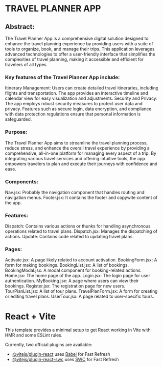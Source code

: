 # TRAVEL PLANNER APP
## Abstract:
The Travel Planner App is a comprehensive digital solution designed to enhance the travel planning experience by providing users with a suite of tools to organize, book, and manage their trips. This application leverages advanced technologies to offer a user-friendly interface that simplifies the complexities of travel planning, making it accessible and efficient for travelers of all types.
### Key features of the Travel Planner App include:

Itinerary Management: Users can create detailed travel itineraries, including flights and transportation. The app provides an interactive timeline and calendar view for easy visualization and adjustments.
Security and Privacy: The app employs robust security measures to protect user data and privacy. Features such as secure login, data encryption, and compliance with data protection regulations ensure that personal information is safeguarded.
### Purpose:
The Travel Planner App aims to streamline the travel planning process, reduce stress, and enhance the overall travel experience by providing a comprehensive, all-in-one platform for managing every aspect of a trip. By integrating various travel services and offering intuitive tools, the app empowers travelers to plan and execute their journeys with confidence and ease.
### Components:
Nav.jsx: Probably the navigation component that handles routing and navigation menus.
Footer.jsx: It contains the footer and copywite content of the app.
### Features:
Dispatch: Contains various actions or thunks for handling asynchronous operations related to travel plans.
Dispatch.jsx: Manages the dispatching of actions.
Update: Contains code related to updating travel plans.
### Pages:
Activate.jsx: A page likely related to account activation.
BookingForm.jsx: A form for making bookings.
BookingList.jsx: A list of bookings.
BookingModal.jsx: A modal component for booking-related actions.
Home.jsx: The home page of the app.
Login.jsx: The login page for user authentication.
MyBooking.jsx: A page where users can view their bookings.
Register.jsx: The registration page for new users.
TourPlanList.jsx: A list of tour plans.
TravelPlanForm.jsx: A form for creating or editing travel plans.
UserTour.jsx: A page related to user-specific tours.

# React + Vite

This template provides a minimal setup to get React working in Vite with HMR and some ESLint rules.

Currently, two official plugins are available:

- [@vitejs/plugin-react](https://github.com/vitejs/vite-plugin-react/blob/main/packages/plugin-react/README.md) uses [Babel](https://babeljs.io/) for Fast Refresh
- [@vitejs/plugin-react-swc](https://github.com/vitejs/vite-plugin-react-swc) uses [SWC](https://swc.rs/) for Fast Refresh
